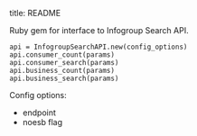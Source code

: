 title: README

Ruby gem for interface to Infogroup Search API.

    api = InfogroupSearchAPI.new(config_options)
    api.consumer_count(params)
    api.consumer_search(params)
    api.business_count(params)
    api.business_search(params)

Config options:

* endpoint
* noesb flag

